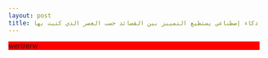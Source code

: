 ```yaml
---
layout: post
title: ذكاء إصطناعي يستطيع التمييز بين القصائد حسب العصر الذي كتبت بها 
---
```


<div style="background:red;">
wertrerw
</div>
